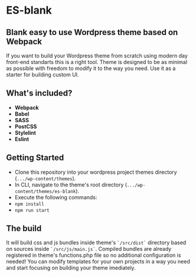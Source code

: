 <h1> ES-blank </h1>
<h2> Blank easy to use Wordpress theme based on Webpack</h2>
<p>
  If you want to build your Wordpress theme from scratch using modern day front-end standarts this is a right tool.
  Theme is designed to be as minimal as possible with freedom to modify it to the way you need. Use it as a starter
  for building custom UI.
</p>

<h2> What's included? </h2>
<ul>
  <li><strong>Webpack</strong></li>
  <li><strong>Babel</strong></li>
  <li><strong>SASS</strong></li>
  <li><strong>PostCSS</strong></li>
  <li><strong>Stylelint</strong></li>
  <li><strong>Eslint</strong></li>
</ul>

## Getting Started

* Clone this repository into your wordpress project themes directory (`.../wp-content/themes`).
* In CLI, navigate to the theme's root directory (`.../wp-content/themes/es-blank`).
* Execute the following commands:
* `npm install`
* `npm run start`

## The build
<p>
  It will build css and js bundles inside theme's <code>`/src/dist`</code> directory based on sources inside <code>`/src/js/main.js`</code>.
  Compiled bundles are already registered in theme's functions.php file so no additional configuration is needed!
  You can modify templates for your own projects in a way you need and start focusing on building your theme imediately.
</p>

